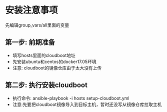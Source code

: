 安装注意事项
========

先编辑group_vars/all里面的变量


第一步: 前期准备
--------------

* 填写hosts里面的cloudboot地址
* 先安装ubuntu和centos的docker17.05环境
* 注意: cloudboot的镜像仓库由于太大没有上传

第二步: 执行安装cloudboot
--------------

* 执行命令: ansible-playbook -i hosts setup-cloudboot.yml
* 注意:先要把cloudboot镜像导入到目标主机，暂时还没写从镜像仓库拉取主机

